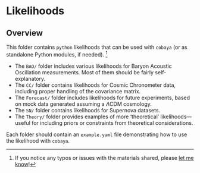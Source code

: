 # Likelihoods

## Overview

This folder contains `python` likelihoods that can be used with `cobaya` (or as standalone Python modules, if needed). [^1]

- The `BAO/` folder includes various likelihoods for Baryon Acoustic Oscillation measurements. Most of them should be fairly self-explanatory. 
- The `CC/` folder contains likelihoods for Cosmic Chronometer data, including proper handling of the covariance matrix.
- The `Forecast/` folder includes likelihoods for future experiments, based on mock data generated assuming a $\Lambda$CDM cosmology.
- The `SN/` folder contains likelihoods for Supernova datasets.
- The `Theory/` folder provides examples of more ‘theoretical’ likelihoods—useful for including priors or constraints from theoretical considerations.

Each folder should contain an `example.yaml` file demonstrating how to use the likelihood with `cobaya`.

[^1]: If you notice any typos or issues with the materials shared, please [let me know](mailto:w.giare@sheffield.ac.uk)!
